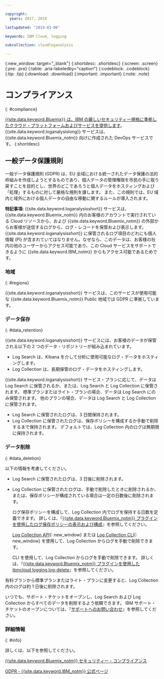 ```yaml
---

copyright:
  years: 2017, 2019

lastupdated: "2019-03-06"

keywords: IBM Cloud, logging

subcollection: cloudloganalysis

---
```


{:new_window: target="_blank"}
{:shortdesc: .shortdesc}
{:screen: .screen}
{:pre: .pre}
{:table: .aria-labeledby="caption"}
{:codeblock: .codeblock}
{:tip: .tip}
{:download: .download}
{:important: .important}
{:note: .note}


# コンプライアンス
{: #compliance}

[{{site.data.keyword.Bluemix}} は、IBM の厳しいセキュリティー規格に準拠したクラウド・プラットフォームおよびサービスを提供します](/docs/security/compliance.html#compliance)。 {{site.data.keyword.loganalysislong}} サービスは、{{site.data.keyword.Bluemix_notm}} 向けに作成された DevOps サービスです。 
{:shortdesc}


## 一般データ保護規則

一般データ保護規則 (GDPR) は、EU 全域における統一されたデータ保護の法的枠組みを作成しようとするものであり、個人データの管理権限を市民の手に取り戻すことを目的とし、世界のどこであろうと個人データをホスティングおよび「処理」するものに対して厳格な規則を課します。 また、この規則では、EU 域内と域外における個人データの自由な移動に関するルールが導入されます。 

**特記事項:** {{site.data.keyword.loganalysisshort}} サービスは、{{site.data.keyword.Bluemix_notm}} 内のお客様のアカウントで実行されている Cloud リソースから、および {{site.data.keyword.Bluemix_notm}} の外部からお客様が送信するログから、ログ・レコードを保管および表示します。 {{site.data.keyword.loganalysisshort}} に保管されるログ項目のどれにも個人情報 (PI) が含まれていてはなりません。なぜなら、このデータは、お客様の社内の他のユーザーからアクセス可能であり、この Cloud サービスをサポートできるように {{site.data.keyword.IBM_notm}} からもアクセス可能であるためです。

### 地域
{: #regions}

{{site.data.keyword.loganalysisshort}} サービスは、このサービスが使用可能な {{site.data.keyword.Bluemix_notm}} Public 地域では GDPR に準拠しています。


### データ保存
{: #data_retention}

{{site.data.keyword.loganalysisshort}} サービスには、お客様のデータが保管される以下の 2 つのデータ・リポジトリーが組み込まれています。 

* Log Search は、Kibana を介して分析に使用可能なログ・データをホスティングします。
* Log Collection は、長期保管のログ・データをホスティングします。

{{site.data.keyword.loganalysisshort}} サービス・プランに応じて、データは Log Search に保管されるか、または、Log Search と Log Collection に保管されます。 標準プランまたはライト・プランの場合、データは Log Search にのみ保管されます。 他のプランの場合、データは Log Search と Log Collection に保管されます。

* Log Search に保管されたログは、3 日間保持されます。
* Log Collection に保管されたログは、保存ポリシーを構成するか手動で削除するまで保持されます。 デフォルトでは、Log Collection 内のログは無期限に保持されます。



### データ削除
{: #data_deletion}

以下の情報を考慮してください。

* Log Search に保管されたログは、3 日後に削除されます。

* Log Collection に保管されたログは、手動で削除したときに削除されるか、または、保存ポリシーが構成されている場合は一定の日数後に削除されます。 

    ログ保存ポリシーを構成して、Log Collection 内でログを保持する日数を定義できます。 詳しくは、『[{{site.data.keyword.Bluemix_notm}} プラグインを使用したログ保存ポリシーの表示および構成](/docs/services/CloudLogAnalysis/how-to/manage-logs/configuring_retention_policy_cloud.html#configuring_retention_policy)』を参照してください。

    [Log Collection API](https://console.bluemix.net/apidocs/948-ibm-cloud-log-collection-api?&language=node&env_id=ibm%3Ayp%3Aus-south#introduction){: new_window} または [Log Collection CLI](/docs/services/CloudLogAnalysis/reference/log_analysis_cli_cloud.html#log_analysis_cli){: new_window} を使用して、Log Collection からログを手動で削除できます。 

    CLI を使用して、Log Collection からログを手動で削除できます。 詳しくは、『[{{site.data.keyword.Bluemix_notm}} プラグインを使用した ibmcloud logging log-delete](/docs/services/CloudLogAnalysis/how-to/manage-logs/deleting_logs_cloud.html#deleting_logs)』を参照してください。


有料プランから標準プランまたはライト・プランに変更すると、Log Collection 内のログは約 1 日後に削除されます。

いつでも、サポート・チケットをオープンし、Log Search および Log Collection からすべてのデータを削除するよう依頼できます。 IBM サポート・チケットのオープンについては、『[サポートへのお問い合わせ](/docs/get-support/howtogetsupport.html#getting-customer-support)』を参照してください。



### 詳細情報
{: #info}

詳しくは、以下を参照してください。

[{{site.data.keyword.Bluemix_notm}} セキュリティー・コンプライアンス](/docs/security/compliance.html#compliance)

[GDPR - {{site.data.keyword.IBM_notm}} 公式ページ](https://www.ibm.com/data-responsibility/gdpr/)



